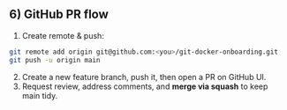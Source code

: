 ## 6) GitHub PR flow

1. Create remote & push:

```bash
git remote add origin git@github.com:<you>/git-docker-onboarding.git
git push -u origin main
```

2. Create a new feature branch, push it, then open a PR on GitHub UI.
3. Request review, address comments, and **merge via squash** to keep main tidy.